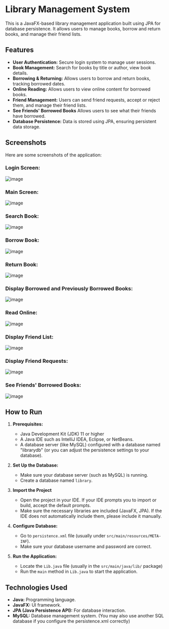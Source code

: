 # Library Management System

This is a JavaFX-based library management application built using JPA for database persistence. It allows users to manage books, borrow and return books, and manage their friend lists.

## Features

*   **User Authentication:** Secure login system to manage user sessions.
*   **Book Management:** Search for books by title or author, view book details.
*   **Borrowing & Returning:** Allows users to borrow and return books, tracking borrowed dates.
*   **Online Reading:** Allows users to view online content for borrowed books.
*   **Friend Management:** Users can send friend requests, accept or reject them, and manage their friend lists.
*  **See Friends' Borrowed Books** Allows users to see what their friends have borrowed.
*   **Database Persistence:** Data is stored using JPA, ensuring persistent data storage.

## Screenshots

Here are some screenshots of the application:

### Login Screen:
![image](https://github.com/user-attachments/assets/eed98f61-354a-4be2-8e5c-c28d95ced5d2)


### Main Screen:
![image](https://github.com/user-attachments/assets/5175a98a-380b-4970-a8ed-f3fc601ed1cf)


### Search Book:
![image](https://github.com/user-attachments/assets/72d90015-9098-4814-a2c6-30ca06ac494d)


### Borrow Book:
![image](https://github.com/user-attachments/assets/f0bfe53e-b028-4cb3-94d2-2453d2b55972)


### Return Book:
![image](https://github.com/user-attachments/assets/39d9f5e2-331f-4638-a082-31c5f3b1a092)


### Display Borrowed and Previously Borrowed Books:
![image](https://github.com/user-attachments/assets/df17735d-77a1-44a3-b021-ee4486915149)

### Read Online:
![image](https://github.com/user-attachments/assets/80c8a884-2077-4a5c-a70a-99143ec71a55)


### Display Friend List:
![image](https://github.com/user-attachments/assets/30e5731d-1d14-4fb6-b3e1-d9b8c6ada987)

### Display Friend Requests:
![image](https://github.com/user-attachments/assets/51ac2445-ba17-456c-adb7-ad56551442ba)


### See Friends' Borrowed Books:
![image](https://github.com/user-attachments/assets/325f7cd9-a25f-44fc-8b90-3aca91e830dc)


## How to Run

1.  **Prerequisites:**
    *   Java Development Kit (JDK) 11 or higher
    *   A Java IDE such as IntelliJ IDEA, Eclipse, or NetBeans.
    *   A database server (like MySQL) configured with a database named "librarydb" (or you can adjust the persistence settings to your database).

2.  **Set Up the Database:**
     * Make sure your database server (such as MySQL) is running.
     *   Create a database named `library`.

3. **Import the Project**
    * Open the project in your IDE. If your IDE prompts you to import or build, accept the default prompts.
    * Make sure the necessary libraries are included (JavaFX, JPA). If the IDE does not automatically include them, please include it manually.
4.  **Configure Database:**
    * Go to `persistence.xml` file (usually under `src/main/resources/META-INF`).
    * Make sure your database username and password are correct.

5.  **Run the Application:**
    * Locate the `Lib.java` file (usually in the `src/main/java/lib/` package)
    *   Run the `main` method in `Lib.java` to start the application.

## Technologies Used

*   **Java:** Programming language.
*   **JavaFX:** UI framework.
*   **JPA (Java Persistence API):** For database interaction.
*   **MySQL:** Database management system. (You may also use another SQL database if you configure the persistence.xml correctly)

